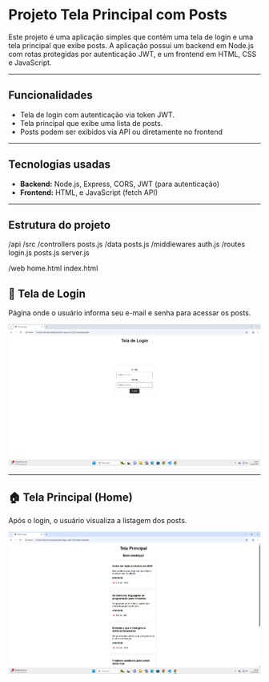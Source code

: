 # Projeto Tela Principal com Posts

Este projeto é uma aplicação simples que contém uma tela de login e uma tela principal que exibe posts. A aplicação possui um backend em Node.js com rotas protegidas por autenticação JWT, e um frontend em HTML, CSS e JavaScript.

---

## Funcionalidades

- Tela de login com autenticação via token JWT.
- Tela principal que exibe uma lista de posts.
- Posts podem ser exibidos via API ou diretamente no frontend 


---

## Tecnologias usadas

- **Backend:** Node.js, Express, CORS, JWT (para autenticação)
- **Frontend:** HTML, e JavaScript (fetch API)
  
---

## Estrutura do projeto
/api
/src
/controllers
posts.js
/data
posts.js
/middlewares
auth.js
/routes
login.js
posts.js
server.js

/web
home.html
index.html
 
## 🔐 Tela de Login

Página onde o usuário informa seu e-mail e senha para acessar os posts.

![Tela de Login](./images/index-atividade2.png)

---

## 🏠 Tela Principal (Home)

Após o login, o usuário visualiza a listagem dos posts.

![Tela Principal](./images/home-atividade2.png)
